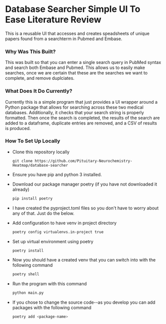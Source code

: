 # Database Searcher Simple UI To Ease Literature Review

This is a reusable UI that accesses and creates speadsheets of unique papers found from a searchterm in Pubmed and Embase.

### Why Was This Built?

This was built so that you can enter a single search query in PubMed syntax and search both Embase and Pubmed. This allows us to easily make searches, once we are certain that these are the searches we want to complete, and remove duplciates.

### What Does It Do Currently?

Currently this is a simple program that just provides a UI wrapper around a Python package that allows for searching across these two medical databases. Additionally, it checks that your search string is properly formatted. Then once the search is completed, the results of the search are added to a dataframe, duplicate entries are removed, and a CSV of results is produced.

### How To Set Up Locally

- Clone this repository locally

  ```
  git clone https://github.com/Pituitary-Neurochemistry-Heatmap/database-searcher
  ```

- Ensure you have pip and python 3 installed.
- Download our package manager poetry (if you have not downloaded it already)
  ```bash
  pip install poetry
  ```
- I have created the pyproject.toml files so you don't have to worry about any of that. Just do the below.
- Add configuration to have venv in project directory

  ```bash
  poetry config virtualenvs.in-project true
  ```

- Set up virtual environment using poetry

  ```bash
  poetry install
  ```

- Now you should have a created venv that you can switch into with the following command
  ```bash
  poetry shell
  ```
- Run the program with this command
  ```bash
  python main.py
  ```
- If you chose to change the source code--as you develop you can add packages with the following command
  ```bash
  poetry add <package-name>
  ```
